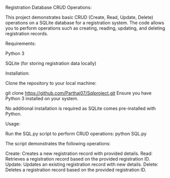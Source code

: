 Registration Database CRUD Operations:

This project demonstrates basic CRUD (Create, Read, Update, Delete) operations on a SQLite database for a registration system. The code allows you to perform operations such as creating, reading, updating, and deleting registration records.

Requirements:

Python 3

SQLite (for storing registration data locally)

Installation:

Clone the repository to your local machine:

git clone https://github.com/Parthaj07/Sqlproject.git
Ensure you have Python 3 installed on your system.

No additional installation is required as SQLite comes pre-installed with Python.

Usage:

Run the SQL.py script to perform CRUD operations:
python SQL.py

The script demonstrates the following operations:

Create: Creates a new registration record with provided details.
Read: Retrieves a registration record based on the provided registration ID.
Update: Updates an existing registration record with new details.
Delete: Deletes a registration record based on the provided registration ID.
